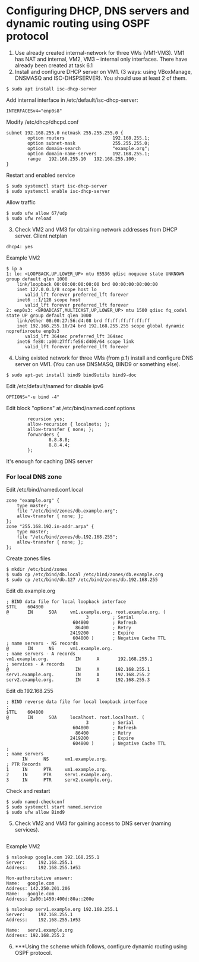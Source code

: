 # Configuring DHCP, DNS servers and dynamic routing using OSPF protocol
1. Use already created internal-network for three VMs (VM1-VM3). VM1 has NAT and internal, VM2, VM3 – internal only interfaces.
There have already been created at task 6.1 
2. Install and configure DHCP server on VM1. (3 ways: using VBoxManage, DNSMASQ and ISC-DHSPSERVER). You should use at least 2 of them.
```
$ sudo apt install isc-dhcp-server
```
Add internal interface in /etc/default/isc-dhcp-server:
```
INTERFACESv4="enp0s8"
```
Modify /etc/dhcp/dhcpd.conf
```
subnet 192.168.255.0 netmask 255.255.255.0 {
        option routers                  192.168.255.1;
        option subnet-mask              255.255.255.0;
        option domain-search            "example.org";
        option domain-name-servers      192.168.255.1;
        range   192.168.255.10   192.168.255.100;
}
```
Restart and enabled service
```
$ sudo systemctl start isc-dhcp-server
$ sudo systemctl enable isc-dhcp-server
```
Allow traffic
```
$ sudo ufw allow 67/udp
$ sudo ufw reload
```
3. Check VM2 and VM3 for obtaining network addresses from DHCP server.
Client netplan
```
dhcp4: yes
```
Example VM2
```
$ ip a
1: lo: <LOOPBACK,UP,LOWER_UP> mtu 65536 qdisc noqueue state UNKNOWN group default qlen 1000
    link/loopback 00:00:00:00:00:00 brd 00:00:00:00:00:00
    inet 127.0.0.1/8 scope host lo
       valid_lft forever preferred_lft forever
    inet6 ::1/128 scope host 
       valid_lft forever preferred_lft forever
2: enp0s3: <BROADCAST,MULTICAST,UP,LOWER_UP> mtu 1500 qdisc fq_codel state UP group default qlen 1000
    link/ether 08:00:27:56:d4:08 brd ff:ff:ff:ff:ff:ff
    inet 192.168.255.10/24 brd 192.168.255.255 scope global dynamic noprefixroute enp0s3
       valid_lft 364sec preferred_lft 364sec
    inet6 fe80::a00:27ff:fe56:d408/64 scope link 
       valid_lft forever preferred_lft forever
```
4. Using existed network for three VMs (from p.1) install and configure DNS server on VM1. (You can use DNSMASQ, BIND9 or something else).
```
$ sudo apt-get install bind9 bind9utils bind9-doc
```
Edit /etc/default/named for disable ipv6
```
OPTIONS="-u bind -4"
```
Edit block "options" at /etc/bind/named.conf.options
```
        recursion yes;
        allow-recursion { localnets; };
        allow-transfer { none; };
        forwarders {
                8.8.8.8;
                8.8.4.4;
        };
 ```
It's enough for caching DNS server
### For local DNS zone
Edit /etc/bind/named.conf.local
```
zone "example.org" {
    type master;
    file "/etc/bind/zones/db.example.org";
    allow-transfer { none; };
};
zone "255.168.192.in-addr.arpa" {
    type master;
    file "/etc/bind/zones/db.192.168.255";
    allow-transfer { none; };
};
```
Create zones files
```
$ mkdir /etc/bind/zones
$ sudo cp /etc/bind/db.local /etc/bind/zones/db.example.org
$ sudo cp /etc/bind/db.127 /etc/bind/zones/db.192.168.255
```
Edit db.example.org
```
; BIND data file for local loopback interface
$TTL    604800
@       IN      SOA     vm1.example.org. root.example.org. (
                              3         ; Serial
                         604800         ; Refresh
                          86400         ; Retry
                        2419200         ; Expire
                         604800 )       ; Negative Cache TTL
; name servers - NS records
@       IN      NS      vm1.example.org.
; name servers - A records
vm1.example.org.          IN      A       192.168.255.1
; services - A records
@                         IN      A      192.168.255.1
serv1.example.org.        IN      A      192.168.255.2
serv2.example.org.        IN      A      192.168.255.3
```
Edit db.192.168.255
```
; BIND reverse data file for local loopback interface
;
$TTL    604800
@       IN      SOA     localhost. root.localhost. (
                              3         ; Serial
                         604800         ; Refresh
                          86400         ; Retry
                        2419200         ; Expire
                         604800 )       ; Negative Cache TTL
;
; name servers
      IN      NS      vm1.example.org.
; PTR Records
1     IN      PTR     vm1.example.org.  
2     IN      PTR     serv1.example.org.
3     IN      PTR     serv2.example.org.
```
Check and restart
```
$ sudo named-checkconf
$ sudo systemctl start named.service
$ sudo ufw allow Bind9
```
5. Check VM2 and VM3 for gaining access to DNS server (naming services).

```
```
Example VM2
```
$ nslookup google.com 192.168.255.1
Server:		192.168.255.1
Address:	192.168.255.1#53

Non-authoritative answer:
Name:	google.com
Address: 142.250.201.206
Name:	google.com
Address: 2a00:1450:400d:80a::200e

$ nslookup serv1.example.org 192.168.255.1
Server:		192.168.255.1
Address:	192.168.255.1#53

Name:	serv1.example.org
Address: 192.168.255.2
```
6. ***Using the scheme which follows, configure dynamic routing using OSPF protocol.


